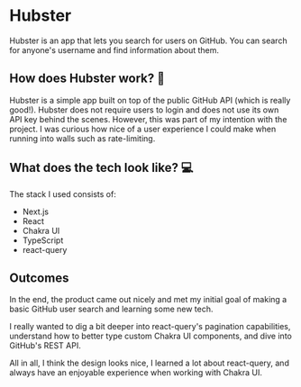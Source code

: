 # Hubster

Hubster is an app that lets you search for users on GitHub. You can search for anyone's username and find information about them.

## How does Hubster work? 🤔

Hubster is a simple app built on top of the public GitHub API (which is really good!). Hubster does not require users to login and does not use its own API key behind the scenes. However, this was part of my intention with the project. I was curious how nice of a user experience I could make when running into walls such as rate-limiting.

## What does the tech look like? 💻

The stack I used consists of:

- Next.js
- React
- Chakra UI
- TypeScript
- react-query

## Outcomes

In the end, the product came out nicely and met my initial goal of making a basic GitHub user search and learning some new tech.

I really wanted to dig a bit deeper into react-query's pagination capabilities, understand how to better type custom Chakra UI components, and dive into GitHub's REST API.

All in all, I think the design looks nice, I learned a lot about react-query, and always have an enjoyable experience when working with Chakra UI.
